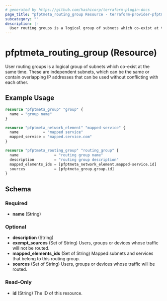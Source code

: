 ```yaml
---
# generated by https://github.com/hashicorp/terraform-plugin-docs
page_title: "pfptmeta_routing_group Resource - terraform-provider-pfptmeta"
subcategory: ""
description: |-
  User routing groups is a logical group of subnets which co-exist at the same time. These are independent subnets, which can be the same or contain overlapping IP addresses that can be used without conflicting with each other.
---
```


# pfptmeta_routing_group (Resource)

User routing groups is a logical group of subnets which co-exist at the same time. These are independent subnets, which can be the same or contain overlapping IP addresses that can be used without conflicting with each other.

## Example Usage

```terraform
resource "pfptmeta_group" "group" {
  name = "group name"
}

resource "pfptmeta_network_element" "mapped-service" {
  name           = "mapped service"
  mapped_service = "mapped.service.com"
}

resource "pfptmeta_routing_group" "routing_group" {
  name                = "routing group name"
  description         = "routing group description"
  mapped_elements_ids = [pfptmeta_network_element.mapped-service.id]
  sources             = [pfptmeta_group.group.id]
}
```

<!-- schema generated by tfplugindocs -->
## Schema

### Required

- **name** (String)

### Optional

- **description** (String)
- **exempt_sources** (Set of String) Users, groups or devices whose traffic will not be routed.
- **mapped_elements_ids** (Set of String) Mapped subnets and services that belong to this routing group.
- **sources** (Set of String) Users, groups or devices whose traffic will be routed.

### Read-Only

- **id** (String) The ID of this resource.


